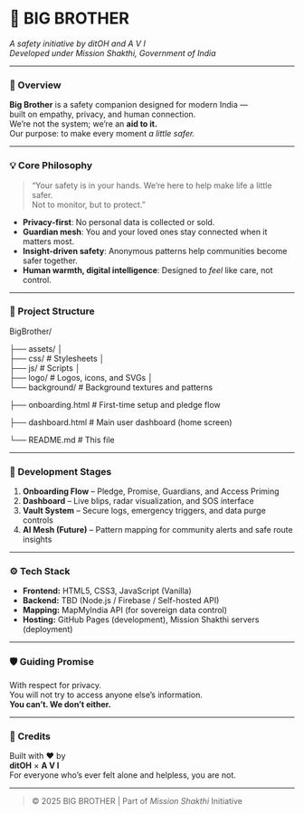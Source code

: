 # 🫶 BIG BROTHER  
*A safety initiative by ditOH and A V I*  
*Developed under Mission Shakthi, Government of India*

---

### 🧩 Overview  
**Big Brother** is a safety companion designed for modern India —  
built on empathy, privacy, and human connection.  
We’re not the system; we’re an **aid to it.**  
Our purpose: to make every moment *a little safer.*

---

### 💡 Core Philosophy  
> “Your safety is in your hands. We’re here to help make life a little safer.  
> Not to monitor, but to protect.”

- **Privacy-first**: No personal data is collected or sold.  
- **Guardian mesh**: You and your loved ones stay connected when it matters most.  
- **Insight-driven safety**: Anonymous patterns help communities become safer together.  
- **Human warmth, digital intelligence**: Designed to *feel* like care, not control.

---

### 🚀 Project Structure

BigBrother/ 

├── assets/ 
│    
├── css/              # Stylesheets 
│    
├── js/               # Scripts 
│   
├── logo/             # Logos, icons, and SVGs
│    
└── background/       # Background textures and patterns

├── onboarding.html         # First-time setup and pledge flow

├── dashboard.html          # Main user dashboard (home screen) 

└── README.md               # This file

---

### 🧭 Development Stages
1. **Onboarding Flow** – Pledge, Promise, Guardians, and Access Priming  
2. **Dashboard** – Live blips, radar visualization, and SOS interface  
3. **Vault System** – Secure logs, emergency triggers, and data purge controls  
4. **AI Mesh (Future)** – Pattern mapping for community alerts and safe route insights  

---

### ⚙️ Tech Stack
- **Frontend:** HTML5, CSS3, JavaScript (Vanilla)  
- **Backend:** TBD (Node.js / Firebase / Self-hosted API)  
- **Mapping:** MapMyIndia API (for sovereign data control)  
- **Hosting:** GitHub Pages (development), Mission Shakthi servers (deployment)

---

### 🛡️ Guiding Promise
With respect for privacy.  
You will not try to access anyone else’s information.  
**You can’t. We don’t either.**

---

### 🤝 Credits
Built with ❤️ by  
**ditOH** × **A V I**  
For everyone who’s ever felt alone and helpless, you are not.  

---

> © 2025 BIG BROTHER | Part of *Mission Shakthi* Initiative
> 
